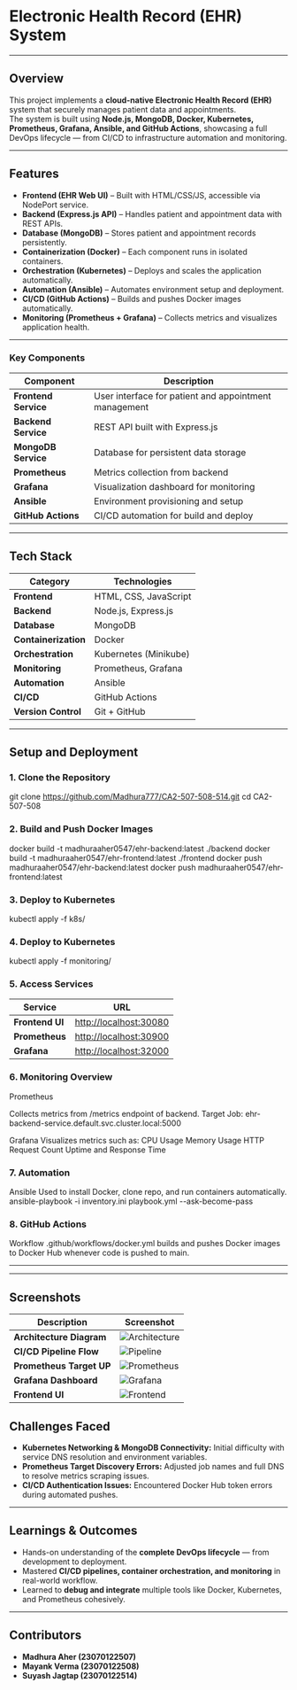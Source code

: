 # Electronic Health Record (EHR) System  

---

## Overview  
This project implements a **cloud-native Electronic Health Record (EHR)** system that securely manages patient data and appointments.  
The system is built using **Node.js, MongoDB, Docker, Kubernetes, Prometheus, Grafana, Ansible, and GitHub Actions**, showcasing a full DevOps lifecycle — from CI/CD to infrastructure automation and monitoring.

---

## Features  

- **Frontend (EHR Web UI)** – Built with HTML/CSS/JS, accessible via NodePort service.  
- **Backend (Express.js API)** – Handles patient and appointment data with REST APIs.  
- **Database (MongoDB)** – Stores patient and appointment records persistently.  
- **Containerization (Docker)** – Each component runs in isolated containers.  
- **Orchestration (Kubernetes)** – Deploys and scales the application automatically.  
- **Automation (Ansible)** – Automates environment setup and deployment.  
- **CI/CD (GitHub Actions)** – Builds and pushes Docker images automatically.  
- **Monitoring (Prometheus + Grafana)** – Collects metrics and visualizes application health.

---

### Key Components
| Component | Description |
|------------|--------------|
| **Frontend Service** | User interface for patient and appointment management |
| **Backend Service** | REST API built with Express.js |
| **MongoDB Service** | Database for persistent data storage |
| **Prometheus** | Metrics collection from backend |
| **Grafana** | Visualization dashboard for monitoring |
| **Ansible** | Environment provisioning and setup |
| **GitHub Actions** | CI/CD automation for build and deploy |

---

## Tech Stack  

| Category | Technologies |
|-----------|---------------|
| **Frontend** | HTML, CSS, JavaScript |
| **Backend** | Node.js, Express.js |
| **Database** | MongoDB |
| **Containerization** | Docker |
| **Orchestration** | Kubernetes (Minikube) |
| **Monitoring** | Prometheus, Grafana |
| **Automation** | Ansible |
| **CI/CD** | GitHub Actions |
| **Version Control** | Git + GitHub |

---

## Setup and Deployment  

### 1. Clone the Repository
git clone https://github.com/Madhura777/CA2-507-508-514.git
cd CA2-507-508

### 2. Build and Push Docker Images 
docker build -t madhuraaher0547/ehr-backend:latest ./backend
docker build -t madhuraaher0547/ehr-frontend:latest ./frontend
docker push madhuraaher0547/ehr-backend:latest
docker push madhuraaher0547/ehr-frontend:latest

### 3. Deploy to Kubernetes
kubectl apply -f k8s/

### 4. Deploy to Kubernetes
kubectl apply -f monitoring/

### 5. Access Services
| Service         | URL                                              |
| --------------- | ------------------------------------------------ |
| **Frontend UI** | [http://localhost:30080](http://localhost:30080) |
| **Prometheus**  | [http://localhost:30900](http://localhost:30900) |
| **Grafana**     | [http://localhost:32000](http://localhost:32000) |

### 6. Monitoring Overview
Prometheus

Collects metrics from /metrics endpoint of backend.
Target Job: ehr-backend-service.default.svc.cluster.local:5000

Grafana
Visualizes metrics such as:
CPU Usage
Memory Usage
HTTP Request Count
Uptime and Response Time

### 7. Automation
Ansible
Used to install Docker, clone repo, and run containers automatically.
ansible-playbook -i inventory.ini playbook.yml --ask-become-pass

### 8. GitHub Actions
Workflow .github/workflows/docker.yml builds and pushes Docker images to Docker Hub whenever code is pushed to main.

---
---

## Screenshots
| Description | Screenshot |
|--------------|-------------|
| **Architecture Diagram** | ![Architecture](DevOps%20SS/Architecture%20Diagram.png) |
| **CI/CD Pipeline Flow** | ![Pipeline](DevOps%20SS/CI:CD%20Pipeline%20Flow.png) |
| **Prometheus Target UP** | ![Prometheus](DevOps%20SS/Prometheus%20target%20UP.png) |
| **Grafana Dashboard** | ![Grafana](DevOps%20SS/Grafana%20Dashboard.png) |
| **Frontend UI** | ![Frontend](DevOps%20SS/EHR1.png) |


## Challenges Faced
- **Kubernetes Networking & MongoDB Connectivity:** Initial difficulty with service DNS resolution and environment variables.  
- **Prometheus Target Discovery Errors:** Adjusted job names and full DNS to resolve metrics scraping issues.  
- **CI/CD Authentication Issues:** Encountered Docker Hub token errors during automated pushes.  

---

## Learnings & Outcomes
- Hands-on understanding of the **complete DevOps lifecycle** — from development to deployment.  
- Mastered **CI/CD pipelines, container orchestration, and monitoring** in real-world workflow.  
- Learned to **debug and integrate** multiple tools like Docker, Kubernetes, and Prometheus cohesively.

---

## Contributors
- **Madhura Aher (23070122507)**
- **Mayank Verma (23070122508)**
- **Suyash Jagtap (23070122514)**
  


 

